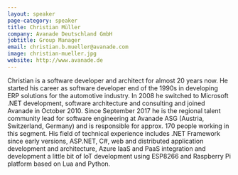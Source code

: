 ```yaml
---
layout: speaker
page-category: speaker
title: Christian Müller
company: Avanade Deutschland GmbH
jobtitle: Group Manager
email: christian.b.mueller@avanade.com
image: christian-mueller.jpg
website: http://www.avanade.de
---
```


Christian is a software developer and architect for almost 20 years now. He started his career as software developer end of the 1990s in developing ERP solutions for the automotive industry. In 2008 he switched to Microsoft .NET development, software architecture and consulting and joined Avanade in October 2010. Since September 2017 he is the regional talent community lead for software engineering at Avanade ASG (Austria, Switzerland, Germany) and is responsible for approx. 170 people working in this segment. His field of technical experience includes .NET Framework since early versions, ASP.NET, C#, web and distributed application development and architecture, Azure IaaS and PaaS integration and development a little bit of IoT development using ESP8266 and Raspberry Pi platform based on Lua and Python.